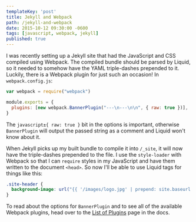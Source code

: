 ```yaml
---
templateKey: 'post'
title: Jekyll and Webpack
path: /jekyll-and-webpack
date: 2015-10-12 09:30:00 -0600
tags: [javascript, webpack, jekyll]
published: true
---
```


I was recently setting up a Jekyll site that had the JavaScript and CSS compiled using Webpack. The compiled bundle should be parsed by Liquid, so it needed to somehow have the YAML triple-dashes prepended to it. Luckily, there is a Webpack plugin for just such an occasion! In `webpack.config.js`:

```javascript
var webpack = require("webpack")

module.exports = {
  plugins: [new webpack.BannerPlugin("---\n---\n\n", { raw: true })],
}
```

The `javascript±{ raw: true }` bit in the options is important, otherwise `BannerPlugin` will output the passed string as a comment and Liquid won't know about it.

When Jekyll picks up my built bundle to compile it into `/_site`, it will now have the triple-dashes prepended to the file. I use the `style-loader` with Webpack so that I can `require` styles in my JavaScript and have them written to the document `<head>`. So now I'll be able to use Liquid tags for things like this:

```scss
.site-header {
  background-image: url("{{ '/images/logo.jpg' | prepend: site.baseurl }}");
}
```

To read about the options for `BannerPlugin` and to see all of the available Webpack plugins, head over to the [List of Plugins][] page in the docs.

[list of plugins]: https://webpack.github.io/docs/list-of-plugins.html#bannerplugin
